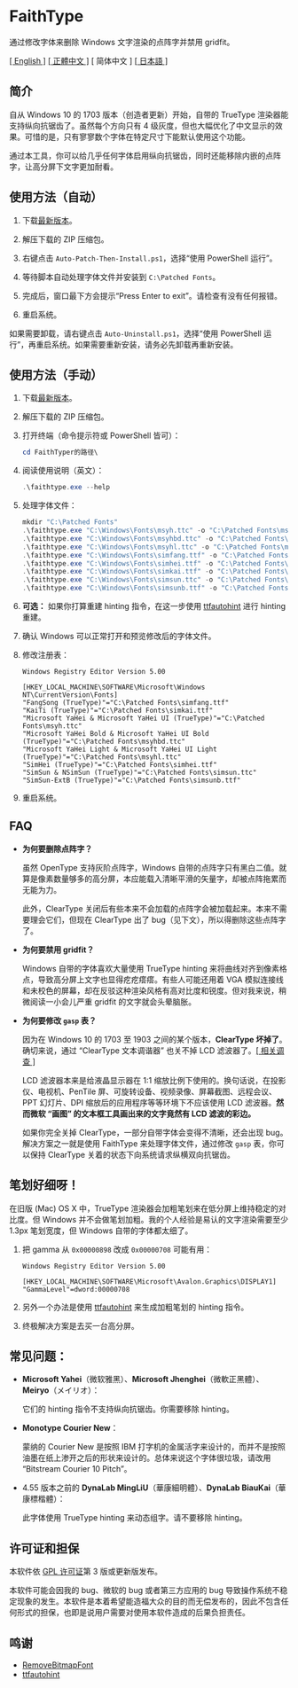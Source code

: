 # FaithType

通过修改字体来删除 Windows 文字渲染的点阵字并禁用 gridfit。

[\[ English \]](Readme.md) [\[ 正體中文 \]](Readme-zh_tw.md) \[ 简体中文 \] [\[ 日本語 \]](Readme-ja.md)

## 简介

自从 Windows 10 的 1703 版本（创造者更新）开始，自带的 TrueType 渲染器能支持纵向抗锯齿了。虽然每个方向只有 4 级灰度，但也大幅优化了中文显示的效果。可惜的是，只有寥寥数个字体在特定尺寸下能默认使用这个功能。

通过本工具，你可以给几乎任何字体启用纵向抗锯齿，同时还能移除内嵌的点阵字，让高分屏下文字更加耐看。

## 使用方法（自动）

1. 下载[最新版本](https://github.com/m13253/FaithType/releases/download/latest/FaithType.zip)。

2. 解压下载的 ZIP 压缩包。

3. 右键点击 `Auto-Patch-Then-Install.ps1`，选择“使用 PowerShell 运行”。

4. 等待脚本自动处理字体文件并安装到 `C:\Patched Fonts`。

5. 完成后，窗口最下方会提示“Press Enter to exit”。请检查有没有任何报错。

6. 重启系统。

如果需要卸载，请右键点击 `Auto-Uninstall.ps1`，选择“使用 PowerShell 运行”，再重启系统。如果需要重新安装，请务必先卸载再重新安装。

## 使用方法（手动）

1. 下载[最新版本](https://github.com/m13253/FaithType/releases/download/latest/FaithType.zip)。

2. 解压下载的 ZIP 压缩包。

3. 打开终端（命令提示符或 PowerShell 皆可）：
   ```ps1
   cd FaithTyper的路径\
   ```

4. 阅读使用说明（英文）：
   ```ps1
   .\faithtype.exe --help
   ```

5. 处理字体文件：
   ```ps1
   mkdir "C:\Patched Fonts"
   .\faithtype.exe "C:\Windows\Fonts\msyh.ttc" -o "C:\Patched Fonts\msyh.ttc"
   .\faithtype.exe "C:\Windows\Fonts\msyhbd.ttc" -o "C:\Patched Fonts\msyhbd.ttc"
   .\faithtype.exe "C:\Windows\Fonts\msyhl.ttc" -o "C:\Patched Fonts\msyhl.ttc"
   .\faithtype.exe "C:\Windows\Fonts\simfang.ttf" -o "C:\Patched Fonts\simfang.ttf"
   .\faithtype.exe "C:\Windows\Fonts\simhei.ttf" -o "C:\Patched Fonts\simhei.ttf"
   .\faithtype.exe "C:\Windows\Fonts\simkai.ttf" -o "C:\Patched Fonts\simkai.ttf"
   .\faithtype.exe "C:\Windows\Fonts\simsun.ttc" -o "C:\Patched Fonts\simsun.ttc"
   .\faithtype.exe "C:\Windows\Fonts\simsunb.ttf" -o "C:\Patched Fonts\simsunb.ttf"
   ```

6. **可选：** 如果你打算重建 hinting 指令，在这一步使用 [ttfautohint](https://www.freetype.org/ttfautohint/#download) 进行 hinting 重建。

7. 确认 Windows 可以正常打开和预览修改后的字体文件。

8. 修改注册表：
   ```reg
   Windows Registry Editor Version 5.00

   [HKEY_LOCAL_MACHINE\SOFTWARE\Microsoft\Windows NT\CurrentVersion\Fonts]
   "FangSong (TrueType)"="C:\Patched Fonts\simfang.ttf"
   "KaiTi (TrueType)"="C:\Patched Fonts\simkai.ttf"
   "Microsoft YaHei & Microsoft YaHei UI (TrueType)"="C:\Patched Fonts\msyh.ttc"
   "Microsoft YaHei Bold & Microsoft YaHei UI Bold (TrueType)"="C:\Patched Fonts\msyhbd.ttc"
   "Microsoft YaHei Light & Microsoft YaHei UI Light (TrueType)"="C:\Patched Fonts\msyhl.ttc"
   "SimHei (TrueType)"="C:\Patched Fonts\simhei.ttf"
   "SimSun & NSimSun (TrueType)"="C:\Patched Fonts\simsun.ttc"
   "SimSun-ExtB (TrueType)"="C:\Patched Fonts\simsunb.ttf"
   ```

9. 重启系统。

## FAQ

- **为何要删除点阵字？**

  虽然 OpenType 支持灰阶点阵字，Windows 自带的点阵字只有黑白二值。就算是像素数量够多的高分屏，本应能载入清晰平滑的矢量字，却被点阵拖累而无能为力。

  此外，ClearType 关闭后有些本来不会加载的点阵字会被加载起来。本来不需要理会它们，但现在 ClearType 出了 bug（见下文），所以得删除这些点阵字了。

- **为何要禁用 gridfit？**

  Windows 自带的字体喜欢大量使用 TrueType hinting 来将曲线对齐到像素格点，导致高分屏上文字也显得疙疙瘩瘩。有些人可能还用着 VGA 模拟连接线和未校色的屏幕，却在反驳这种渲染风格有高对比度和锐度。但对我来说，稍微阅读一小会儿严重 gridfit 的文字就会头晕脑胀。

- **为何要修改 `gasp` 表？**

  因为在 Windows 10 的 1703 至 1903 之间的某个版本，**ClearType 坏掉了**。确切来说，通过 “ClearType 文本调谐器” 也关不掉 LCD 滤波器了。[\[ 相关调查 \]](https://github.com/bp2008/BetterClearTypeTuner/wiki/ClearType-Investigations)

  LCD 滤波器本来是给液晶显示器在 1:1 缩放比例下使用的。换句话说，在投影仪、电视机、PenTile 屏、可旋转设备、视频录像、屏幕截图、远程会议、PPT 幻灯片、DPI 缩放后的应用程序等等环境下不应该使用 LCD 滤波器。**然而微软 “画图” 的文本框工具画出来的文字竟然有 LCD 滤波的彩边。**

  如果你完全关掉 ClearType，一部分自带字体会变得不清晰，还会出现 bug。解决方案之一就是使用 FaithType 来处理字体文件，通过修改 `gasp` 表，你可以保持 ClearType 关着的状态下向系统请求纵横双向抗锯齿。

## 笔划好细呀！

在旧版 (Mac) OS X 中，TrueType 渲染器会加粗笔划来在低分屏上维持稳定的对比度。但 Windows 并不会做笔划加粗。我的个人经验是易认的文字渲染需要至少 1.3px 笔划宽度，但 Windows 自带的字体都太细了。

1. 把 gamma 从 `0x00000898` 改成 `0x00000708` 可能有用：
   ```reg
   Windows Registry Editor Version 5.00

   [HKEY_LOCAL_MACHINE\SOFTWARE\Microsoft\Avalon.Graphics\DISPLAY1]
   "GammaLevel"=dword:00000708
   ```

2. 另外一个办法是使用 [ttfautohint](https://www.freetype.org/ttfautohint/) 来生成加粗笔划的 hinting 指令。

3. 终极解决方案是去买一台高分屏。

## 常见问题：

- **Microsoft Yahei**（微软雅黑）、**Microsoft Jhenghei**（微軟正黑體）、**Meiryo**（メイリオ）：

  它们的 hinting 指令不支持纵向抗锯齿。你需要移除 hinting。

- **Monotype Courier New**：

  蒙纳的 Courier New 是按照 IBM 打字机的金属活字来设计的，而并不是按照油墨在纸上渗开之后的形状来设计的。总体来说这个字体很垃圾，请改用 “Bitstream Courier 10 Pitch”。

- 4.55 版本之前的 **DynaLab MingLiU**（華康細明體）、**DynaLab BiauKai**（華康標楷體）：

  此字体使用 TrueType hinting 来动态组字。请不要移除 hinting。

## 许可证和担保

本软件依 [GPL 许可证](LICENSE)第 3 版或更新版发布。

本软件可能会因我的 bug、微软的 bug 或者第三方应用的 bug 导致操作系统不稳定现象的发生。本软件是本着希望能造福大众的目的而无偿发布的，因此不包含任何形式的担保，也即是说用户需要对使用本软件造成的后果负担责任。

## 鸣谢

- [RemoveBitmapFont](https://github.com/tkumata/RemoveBitmapFont)
- [ttfautohint](https://www.freetype.org/ttfautohint/)

